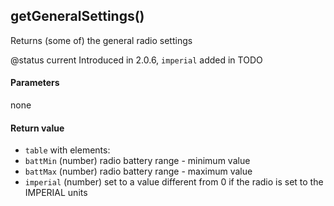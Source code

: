 <!-- This file was generated by the script. Do not edit it, any changes will be lost! -->

## getGeneralSettings()



Returns (some of) the general radio settings

@status current Introduced in 2.0.6, `imperial` added in TODO



#### Parameters

none

#### Return value

* `table` with elements:
 * `battMin` (number) radio battery range - minimum value
 * `battMax` (number) radio battery range - maximum value
 * `imperial` (number) set to a value different from 0 if the radio is set to the
 IMPERIAL units



